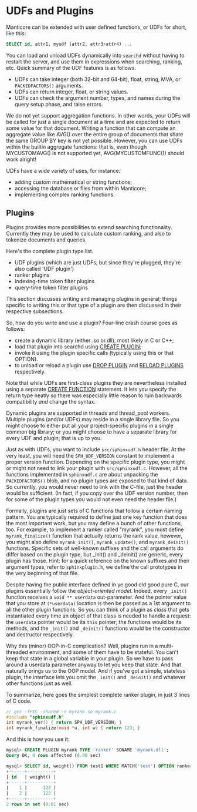 # UDFs and Plugins

Manticore can be extended with user defined functions, or UDFs for short, like this:

```sql
SELECT id, attr1, myudf (attr2, attr3+attr4) ...
```

You can load and unload UDFs dynamically into `searchd` without having to restart the server, and use them in expressions when searching, ranking, etc. Quick summary of the UDF features is as follows.

* UDFs can take integer (both 32-bit and 64-bit), float, string, MVA, or `PACKEDFACTORS()` arguments.
* UDFs can return integer, float, or string values.
* UDFs can check the argument number, types, and names during the query setup phase, and raise errors.
    
We do not yet support aggregation functions. In other words, your UDFs will be called for just a single document at a time and are expected to return some value for that document. Writing a function that can compute an aggregate value like AVG() over the entire group of documents that share the same GROUP BY key is not yet possible. However, you can use UDFs within the builtin aggregate functions: that is, even though MYCUSTOMAVG() is not supported yet, AVG(MYCUSTOMFUNC()) should work alright!    

UDFs have a wide variety of uses, for instance:

* adding custom mathematical or string functions;
* accessing the database or files from within Manticore;
* implementing complex ranking functions.

## Plugins

Plugins provides more possibilities to extend searching functionality. Currently they may be used to calculate custom ranking, and also to tokenize documents and queries.

Here's the complete plugin type list.

* UDF plugins (which are just UDFs, but since they're plugged, they're also called 'UDF plugin')
* ranker plugins
* indexing-time token filter plugins
* query-time token filter plugins

This section discusses writing and managing plugins in general; things specific to writing this or that type of a plugin are then discussed in their respective subsections.

So, how do you write and use a plugin? Four-line crash course goes as follows:

* create a dynamic library (either .so or.dll), most likely in C or C++;
* load that plugin into searchd using [CREATE PLUGIN](Extensions/UDFs_and_Plugins/Plugins/Creating_a_plugin.md);
* invoke it using the plugin specific calls (typically using this or that OPTION).
* to unload or reload a plugin use [DROP PLUGIN](Extensions/UDFs_and_Plugins/Plugins/Deleting_a_plugin.md) and [RELOAD PLUGINS](Extensions/UDFs_and_Plugins/Plugins/Reloading_plugins.md) respectively.

Note that while UDFs are first-class plugins they are nevertheless installed using a separate [CREATE FUNCTION](Extensions/UDFs_and_Plugins/UDF/Creating_a_function.md) statement. It lets you specify the return type neatly so there was especially little reason to ruin backwards compatibility *and* change the syntax.

Dynamic plugins are supported in threads and thread_pool workers. Multiple plugins (and/or UDFs) may reside in a single library file. So you might choose to either put all your project-specific plugins in a single common big library; or you might choose to have a separate library for every UDF and plugin; that is up to you.

Just as with UDFs, you want to include `src/sphinxudf.h` header file. At the very least, you will need the `SPH_UDF_VERSION` constant to implement a proper version function. Depending on the specific plugin type, you might or might not need to link your plugin with `src/sphinxudf.c`. However, all the functions implemented in  `sphinxudf.c` are about unpacking the `PACKEDFACTORS()` blob, and no plugin types are exposed to that kind of data. So currently, you would never need to link with the C-file, just the header would be sufficient. (In fact, if you copy over the UDF version number, then for some of the plugin types you would not even need the header file.)

Formally, plugins are just sets of C functions that follow a certain naming pattern. You are typically required to define just one key function that does the most important work, but you may define a bunch of other functions, too. For example, to implement a ranker called "myrank", you must define `myrank_finalize()` function that actually returns the rank value, however, you might also define `myrank_init()`, `myrank_update()`, and `myrank_deinit()` functions. Specific sets of well-known suffixes and the call arguments do differ based on the plugin type, but _init() and _deinit() are generic, every plugin has those. Hint: for a quick reference on the known suffixes and their argument types, refer to `sphinxplugin.h`, we define the call prototypes in the very beginning of that file.

Despite having the public interface defined in ye good old good pure C, our plugins essentially follow the *object-oriented model*. Indeed, every `_init()` function receives a `void ** userdata`  out-parameter. And the pointer value that you store at `(*userdata)` location is then be passed as a 1st argument to all the other plugin functions. So you can think of a plugin as *class* that gets instantiated every time an object of that class is needed to handle a request: the `userdata` pointer would be its `this` pointer; the  functions would be its methods, and the `_init()` and `_deinit()` functions would be the constructor and destructor respectively.

Why this (minor) OOP-in-C complication? Well, plugins run in a multi-threaded environment, and some of them have to be stateful. You can't keep that state in a global variable in your plugin. So we have to pass around a userdata parameter anyway to let you keep that state. And that naturally brings us to the OOP model. And if you've got a simple, stateless plugin, the interface lets you omit the `_init()` and `_deinit()` and whatever other functions just as well.

To summarize, here goes the simplest complete ranker plugin, in just 3 lines of C code.

```c
// gcc -fPIC -shared -o myrank.so myrank.c
#include "sphinxudf.h"
int myrank_ver() { return SPH_UDF_VERSION; }
int myrank_finalize(void *u, int w) { return 123; }
```

And this is how you use it:

```sql
mysql> CREATE PLUGIN myrank TYPE 'ranker' SONAME 'myrank.dll';
Query OK, 0 rows affected (0.00 sec)

mysql> SELECT id, weight() FROM test1 WHERE MATCH('test') OPTION ranker=myrank('');
+------+----------+
| id   | weight() |
+------+----------+
|    1 |      123 |
|    2 |      123 |
+------+----------+
2 rows in set (0.01 sec)
```



